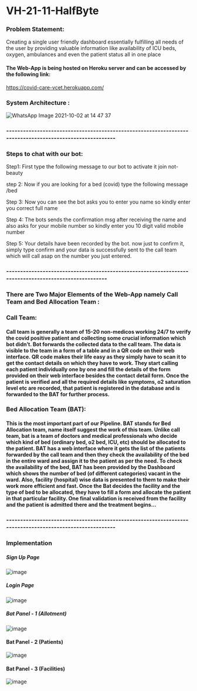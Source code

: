 # VH-21-11-HalfByte

### Problem Statement: 
Creating a single user friendly dashboard essentially fulfilling all needs of the user by providing valuable information like availability of ICU beds, oxygen, ambulances and even the patient status all in one place

#### The Web-App is being hosted on Heroku server and can be accessed by the following link:
https://covid-care-vcet.herokuapp.com/

### System Architecture : 
![WhatsApp Image 2021-10-02 at 14 47 37](https://user-images.githubusercontent.com/67231450/135710721-92fb872d-b285-4be8-bbc3-4e8378681384.jpeg)

### --------------------------------------------------------------------------------------------------------

### Steps to chat with our bot:

Step1: First type the following message to our bot to activate it
  join not-beauty

step 2: Now if you are looking for a bed (covid) type the following message
  /bed

Step 3: Now you can see the bot asks you to enter you name so kindly enter you correct full name

Step 4: The bots sends the confirmation msg after receiving the name and also asks for your mobile number so kindly enter you 10 digit valid mobile number

Step 5: Your details have been recorded by the bot. now just to confirm it, simply type confirm and your data is successfully sent to the call team which will call asap on the number you just entered.

### -----------------------------------------------------------------------------------------------------

### There are Two Major Elements of the Web-App namely Call Team and Bed Allocation Team : 

### Call Team: 

#### Call team is generally a team of 15-20 non-medicos working 24/7 to verify the covid positive patient and collecting some crucial information which bot didn’t. Bot forwards the collected data to the call team. The data is visible to the team in a form of a table and in a QR code on their web interface. QR code makes their life easy as they simply have to scan it to get the contact details on which they have to work. They start calling each patient individually one by one and fill the details of the form provided on their web interface besides the contact detail form. Once the patient is verified and all the required details like symptoms, o2 saturation level etc are recorded, that patient is registered in the database and is forwarded to the BAT for further process.

### Bed Allocation Team (BAT):

#### This is the most important part of our Pipeline. BAT stands for Bed Allocation team, name itself suggest the work of this team. Unlike call team, bat is a team of doctors and medical professionals who decide which kind of bed (ordinary bed, o2 bed, ICU, etc) should be allocated to the patient. BAT has a web interface where it gets the list of the patients forwarded by the call team and then they check the availability of the bed in the entire ward and assign it to the patient as per the need. To check the availability of the bed, BAT has been provided by the Dashboard which shows the number of bed (of different categories) vacant in the ward. Also, facility (hospital) wise data is presented to them to make their work more efficient and fast. Once the Bat decides the facility and the type of bed to be allocated, they have to fill a form and allocate the patient in that particular facility. One final validation is received from the facility and the patient is admitted there and the treatment begins...

### --------------------------------------------------------------------------------------------------------

### Implementation

##### Sign Up Page
![image](https://user-images.githubusercontent.com/67231450/135710865-43614ae4-c961-4178-8daf-41d462562da2.png)

##### Login Page
![image](https://user-images.githubusercontent.com/67231450/135710958-7eb49c94-ebc7-4157-b775-3a01e8f7b1e0.png)

##### Bat Panel - 1 (Allotment)
![image](https://user-images.githubusercontent.com/67231450/135710996-c18ee438-f050-4bdc-80e3-8c7b27c3df6d.png)

#### Bat Panel - 2 (Patients)
![image](https://user-images.githubusercontent.com/67231450/135711042-03aab8ab-7803-4da2-bc40-285c81bf0460.png)

#### Bat Panel - 3 (Facilities)
![image](https://user-images.githubusercontent.com/67231450/135711061-f4a0f738-fe1a-47c7-8be3-c48c8398e361.png)






